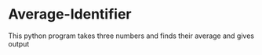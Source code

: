 # Average-Identifier
This python program takes three numbers and finds their average and gives output
